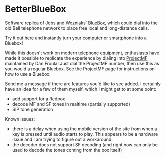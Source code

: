 # BetterBlueBox
Software replica of Jobs and Wozniaks' <a href='http://www.historyofphonephreaking.org/docs.php'>BlueBox</a>, which could dial into the old Bell telephone network to place free local and long-distance calls.

Try it out <a href='http://FilipMiscevic.github.io/BetterBlueBox'>here</a> and instantly turn your computer or smartphone into a Bluebox!

While this doesn't work on modern telephone equipment, enthusiasts have made it possible to replicate the experience by dialing into <a href='http://projectmf.org/intro.html'>ProjectMF</a> maintained by Dan Froula! Just dial the ProjectMF number, then use this as you would a regular Bluebox. 
See the ProjectMF page for instructions on how to use a Bluebox.

Send me a message if there are features you'd like to see added. I certainly have an idea for a few of them myself, which I might get to at some point:
- add support for a Redbox
- decode MF and SF tones in realtime (partially supported)
- SIP tone generation

Known issues:
- there is a delay when using the mobile version of the site from when a key is pressed until audio starts to play. This appears to be a hardware issue and I am trying to figure out a workaround.
- the decoder does not support SF decoding (and right now can only be used to decode the tones coming from the box itself)
